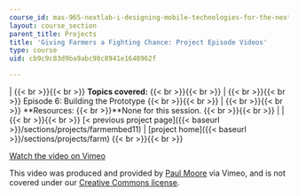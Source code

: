 ```yaml
---
course_id: mas-965-nextlab-i-designing-mobile-technologies-for-the-next-billion-users-fall-2008
layout: course_section
parent_title: Projects
title: 'Giving Farmers a Fighting Chance: Project Episode Videos'
type: course
uid: cb9c9c83d9ba9abc98c8941e1648962f

---
```


|  {{< br >}}{{< br >}} **Topics covered:** {{< br >}}{{< br >}}  |  {{< br >}}{{< br >}} Episode 6: Building the Prototype {{< br >}}{{< br >}}  |  {{< br >}}{{< br >}} **Resources:  {{< br >}}**None for this session. {{< br >}}{{< br >}}  |
|  {{< br >}}{{< br >}} [< previous project page]({{< baseurl >}}/sections/projects/farmembed11) &#124; [project home]({{< baseurl >}}/sections/projects/farm) {{< br >}}{{< br >}}  

[Watch the video on Vimeo](http://vimeo.com/moogaloop.swf?clip_id=2273632&server=vimeo.com&show_title=0&show_byline=0&show_portrait=0&color=&fullscreen=0&group_id=)

This video was produced and provided by [Paul Moore](http://vimeo.com/user3686080) via Vimeo, and is not covered under our [Creative Commons license](/terms/#cc).